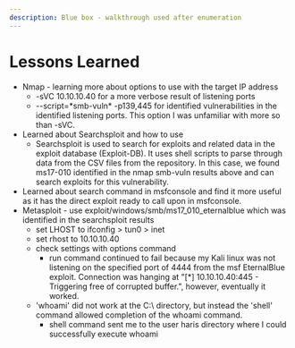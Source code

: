 ```yaml
---
description: Blue box - walkthrough used after enumeration
---
```


# Lessons Learned

* Nmap - learning more about options to use with the target IP address
  * \-sVC 10.10.10.40 for a more verbose result of listening ports
  * \--script=\*smb-vuln\* -p139,445 for identified vulnerabilities in the identified listening ports. This option I was unfamiliar with more so than -sVC.
* Learned about Searchsploit and how to use
  * Searchsploit is used to search for exploits and related data in the exploit database (Exploit-DB). It uses shell scripts to parse through data from the CSV files from the repository. In this case, we found ms17-010 identified in the nmap smb-vuln results above and can search exploits for this vulnerability.
* Learned about search command in msfconsole and find it more useful as it has the direct exploit ready to call upon in msfconsole.
* Metasploit - use exploit/windows/smb/ms17\_010\_eternalblue which was identified in the searchsploit results
  * set LHOST to ifconfig > tun0 > inet
  * set rhost to 10.10.10.40
  * check settings with options command
    * run command continued to fail because my Kali linux was not listening on the specified port of 4444 from the msf EternalBlue exploit. Connection was hanging at "\[\*] 10.10.10.40:445 - Triggering free of corrupted buffer.", however, eventually it worked.
  * 'whoami' did not work at the C:\ directory, but instead the 'shell' command allowed completion of the whoami command.
    * shell command sent me to the user haris directory where I could successfully execute whoami









